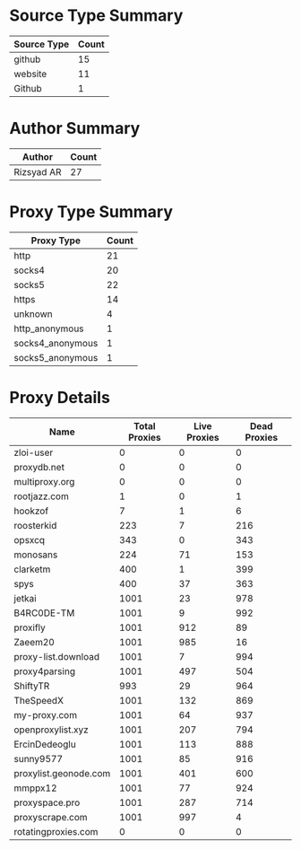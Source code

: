 # Source Type Summary

| Source Type | Count |
|-------------|-------|
| github | 15 |
| website | 11 |
| Github | 1 |


# Author Summary

| Author | Count |
|--------|-------|
| Rizsyad AR | 27 |


# Proxy Type Summary

| Proxy Type | Count |
|------------|-------|
| http | 21 |
| socks4 | 20 |
| socks5 | 22 |
| https | 14 |
| unknown | 4 |
| http_anonymous | 1 |
| socks4_anonymous | 1 |
| socks5_anonymous | 1 |


# Proxy Details

| Name | Total Proxies | Live Proxies | Dead Proxies |
|------|---------------|--------------|---------------|
| zloi-user | 0 | 0 | 0 |
| proxydb.net | 0 | 0 | 0 |
| multiproxy.org | 0 | 0 | 0 |
| rootjazz.com | 1 | 0 | 1 |
| hookzof | 7 | 1 | 6 |
| roosterkid | 223 | 7 | 216 |
| opsxcq | 343 | 0 | 343 |
| monosans | 224 | 71 | 153 |
| clarketm | 400 | 1 | 399 |
| spys | 400 | 37 | 363 |
| jetkai | 1001 | 23 | 978 |
| B4RC0DE-TM | 1001 | 9 | 992 |
| proxifly | 1001 | 912 | 89 |
| Zaeem20 | 1001 | 985 | 16 |
| proxy-list.download | 1001 | 7 | 994 |
| proxy4parsing | 1001 | 497 | 504 |
| ShiftyTR | 993 | 29 | 964 |
| TheSpeedX | 1001 | 132 | 869 |
| my-proxy.com | 1001 | 64 | 937 |
| openproxylist.xyz | 1001 | 207 | 794 |
| ErcinDedeoglu | 1001 | 113 | 888 |
| sunny9577 | 1001 | 85 | 916 |
| proxylist.geonode.com | 1001 | 401 | 600 |
| mmppx12 | 1001 | 77 | 924 |
| proxyspace.pro | 1001 | 287 | 714 |
| proxyscrape.com | 1001 | 997 | 4 |
| rotatingproxies.com | 0 | 0 | 0 |

